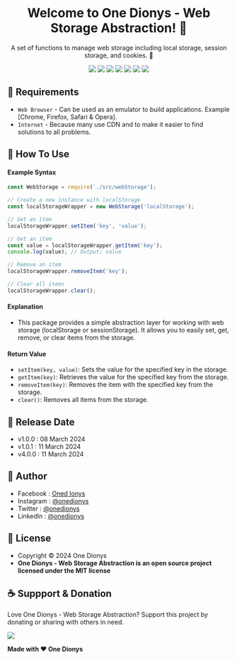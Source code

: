 <h1 align="center">Welcome to One Dionys - Web Storage Abstraction! 👋 </h1>

<p align="center">A set of functions to manage web storage including local storage, session storage, and cookies. 💖 </p>

<p align="center">
<img src="https://img.shields.io/github/contributors/onedionys/onedionys-web-storage-abstraction?style=flat-square">
<img src="https://img.shields.io/github/issues/onedionys/onedionys-web-storage-abstraction?style=flat-square">
<img src="https://img.shields.io/github/stars/onedionys/onedionys-web-storage-abstraction?style=flat-square"> 
<img src="https://img.shields.io/github/forks/onedionys/onedionys-web-storage-abstraction?style=flat-square">
<img src="https://img.shields.io/github/last-commit/onedionys/onedionys-web-storage-abstraction.svg?style=flat-square">
<img src="https://img.shields.io/github/languages/code-size/onedionys/onedionys-web-storage-abstraction?style=flat-square">
<img src="https://img.shields.io/github/license/onedionys/onedionys-web-storage-abstraction?style=flat-square">
</p>

## 💾 Requirements

* `Web Browser` - Can be used as an emulator to build applications. Example [Chrome, Firefox, Safari & Opera].
* `Internet` - Because many use CDN and to make it easier to find solutions to all problems.

## 🎯 How To Use

#### Example Syntax

```javascript
const WebStorage = require('./src/webStorage');

// Create a new instance with localStorage
const localStorageWrapper = new WebStorage('localStorage');

// Set an item
localStorageWrapper.setItem('key', 'value');

// Get an item
const value = localStorageWrapper.getItem('key');
console.log(value); // Output: value

// Remove an item
localStorageWrapper.removeItem('key');

// Clear all items
localStorageWrapper.clear();
```

#### Explanation

* This package provides a simple abstraction layer for working with web storage (localStorage or sessionStorage). It allows you to easily set, get, remove, or clear items from the storage.

#### Return Value

* `setItem(key, value)`: Sets the value for the specified key in the storage.
* `getItem(key)`: Retrieves the value for the specified key from the storage.
* `removeItem(key)`: Removes the item with the specified key from the storage.
* `clear()`: Removes all items from the storage.

## 📆 Release Date

* v1.0.0 : 08 March 2024
* v1.0.1 : 11 March 2024
* v4.0.0 : 11 March 2024

## 🧑 Author

* Facebook : <a href="https://www.facebook.com/theonedionys"> Oned Ionys</a>
* Instagram : <a href="https://www.instagram.com/onedionys/"> @onedionys</a>
* Twitter : <a href="https://twitter.com/onedionys"> @onedionys</a>
* LinkedIn :  <a href="https://www.linkedin.com/in/onedionys/"> @onedionys</a>

## 📝 License

* Copyright © 2024 One Dionys
* **One Dionys - Web Storage Abstraction is an open source project licensed under the MIT license**

## ☕️ Suppport & Donation

Love One Dionys - Web Storage Abstraction? Support this project by donating or sharing with others in need.

<a href="https://www.buymeacoffee.com/onedionys"><img src="https://img.shields.io/badge/Buy_Me_A_Coffee-FFDD00?style=for-the-badge&logo=buy-me-a-coffee&logoColor=black"/> </a>

**Made with ❤️ One Dionys**
